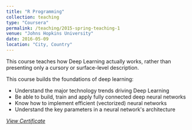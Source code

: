 ```yaml
---
title: "R Programming"
collection: teaching
type: "Coursera"
permalink: /teaching/2015-spring-teaching-1
venue: "Johns Hopkins University"
date: 2016-05-09
location: "City, Country"
---
```


This course teaches how Deep Learning actually works, rather than presenting only a cursory or surface-level description.

This course builds the foundations of deep learning:
- Understand the major technology trends driving Deep Learning
- Be able to build, train and apply fully connected deep neural networks 
- Know how to implement efficient (vectorized) neural networks 
- Understand the key parameters in a neural network's architecture 

[*View Certificate*](https://coursera.org/share/05b2fa01c86f77c3543e661175965057)
